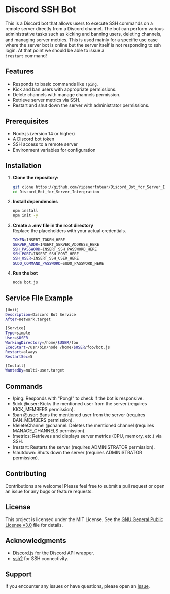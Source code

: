 # Discord SSH Bot

This is a Discord bot that allows users to execute SSH commands on a remote server directly from a Discord channel. The bot can perform various administrative tasks such as kicking and banning users, deleting channels, and managing server metrics. This is used mainly for a specific use case where the server bot is online but the server itself is not responding to ssh login. At that point we should be able to issue a <br> `!restart` command!

## Features

- Responds to basic commands like `!ping`.
- Kick and ban users with appropriate permissions.
- Delete channels with manage channels permission.
- Retrieve server metrics via SSH.
- Restart and shut down the server with administrator permissions.

## Prerequisites

- Node.js (version 14 or higher)
- A Discord bot token
- SSH access to a remote server
- Environment variables for configuration

## Installation

1. **Clone the repository:**

   ```bash
   git clone https://github.com/ripsnortntear/Discord_Bot_for_Server_Intergration.git
   cd Discord_Bot_for_Server_Intergration
   ```

2. **Install dependencies**

   ```bash
   npm install
   npm init -y
   ```

3. **Create a .env file in the root directory**<br>
   Replace the placeholders with your actual credentials.

   ```bash
   TOKEN=INSERT_TOKEN_HERE
   SERVER_ADDR=INSERT_SERVER_ADDRESS_HERE
   SSH_PASSWORD=INSERT_SSH_PASSWORD_HERE
   SSH_PORT=INSERT_SSH_PORT_HERE
   SSH_USER=INSERT_SSH_USER_HERE
   SUDO_COMMAND_PASSWORD=SUDO_PASSWORD_HERE
   ```

4. **Run the bot**

   ```bash
   node bot.js
   ```

## Service File Example

   ```bash
   [Unit]
   Description=Discord Bot Service
   After=network.target

   [Service]
   Type=simple
   User=$USER
   WorkingDirectory=/home/$USER/foo
   ExecStart=/usr/bin/node /home/$USER/foo/bot.js
   Restart=always
   RestartSec=5

   [Install]
   WantedBy=multi-user.target
   ```

## Commands

 - !ping: Responds with "Pong!" to check if the bot is responsive.
 - !kick @user: Kicks the mentioned user from the server (requires KICK_MEMBERS permission).
 - !ban @user: Bans the mentioned user from the server (requires BAN_MEMBERS permission).
 - !deleteChannel @channel: Deletes the mentioned channel (requires MANAGE_CHANNELS permission).
 - !metrics: Retrieves and displays server metrics (CPU, memory, etc.) via SSH.
 - !restart: Restarts the server (requires ADMINISTRATOR permission).
 - !shutdown: Shuts down the server (requires ADMINISTRATOR permission).

## Contributing

   Contributions are welcome! Please feel free to submit a pull request or open an issue for any bugs or feature requests.

## License

  This project is licensed under the MIT License. See the [GNU General Public License v3.0](LICENSE.md) file for details.

## Acknowledgments

  - [Discord.js](https://github.com/username/repository/blob/main/MIT.license](https://github.com/discordjs/discord.js)) for the Discord API wrapper.
  - [ssh2](https://github.com/username/repository/blob/main/MIT.license](https://github.com/mscdex/ssh2)) for SSH connectivity.

## Support

   If you encounter any issues or have questions, please open an [Issue](https://github.com/ripsnortntear/serverbot/issues).
